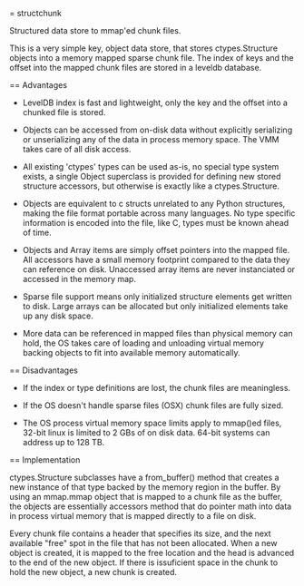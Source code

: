 = structchunk

Structured data store to mmap'ed chunk files.

This is a very simple key, object data store, that stores
ctypes.Structure objects into a memory mapped sparse chunk file.  The
index of keys and the offset into the mapped chunk files are stored in
a leveldb database.

== Advantages

  - LevelDB index is fast and lightweight, only the key and the offset
    into a chunked file is stored.

  - Objects can be accessed from on-disk data without explicitly
    serializing or unserializing any of the data in process memory
    space.  The VMM takes care of all disk access.

  - All existing 'ctypes' types can be used as-is, no special type
    system exists, a single Object superclass is provided for defining
    new stored structure accessors, but otherwise is exactly like a
    ctypes.Structure.

  - Objects are equivalent to c structs unrelated to any Python
    structures, making the file format portable across many languages.
    No type specific information is encoded into the file, like C,
    types must be known ahead of time.

  - Objects and Array items are simply offset pointers into the mapped
    file.  All accessors have a small memory footprint compared to the
    data they can reference on disk.  Unaccessed array items are
    never instanciated or accessed in the memory map.

  - Sparse file support means only initialized structure elements get
    written to disk.  Large arrays can be allocated but only
    initialized elements take up any disk space.

  - More data can be referenced in mapped files than physical memory
    can hold, the OS takes care of loading and unloading virtual
    memory backing objects to fit into available memory automatically.

== Disadvantages

  - If the index or type definitions are lost, the chunk files are
    meaningless.

  - If the OS doesn't handle sparse files (OSX) chunk files are fully
    sized.

  - The OS process virtual memory space limits apply to mmap()ed
    files, 32-bit linux is limited to 2 GBs of on disk data.  64-bit
    systems can address up to 128 TB.

== Implementation

ctypes.Structure subclasses have a from_buffer() method that creates a
new instance of that type backed by the memory region in the buffer.
By using an mmap.mmap object that is mapped to a chunk file as the
buffer, the objects are essentially accessors method that do pointer
math into data in process virtual memory that is mapped directly to a
file on disk.

Every chunk file contains a header that specifies its size, and the
next available "free" spot in the file that has not been allocated.
When a new object is created, it is mapped to the free location and
the head is advanced to the end of the new object.  If there is
issuficient space in the chunk to hold the new object, a new chunk is
created.

